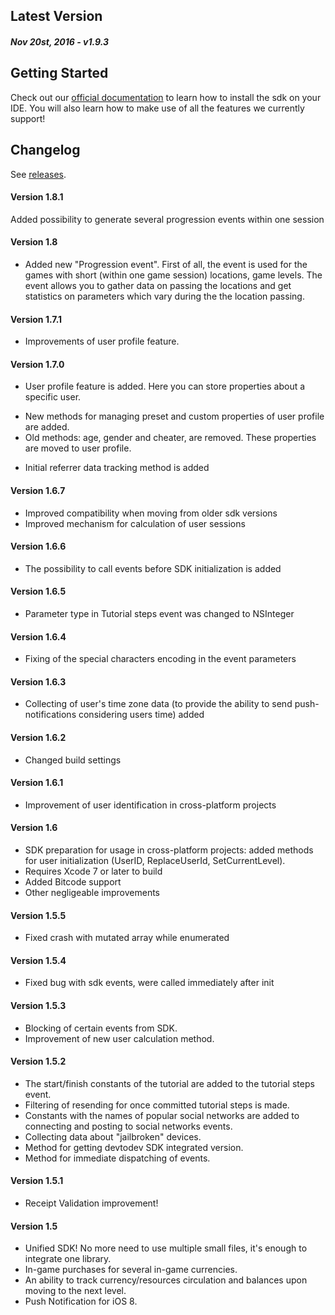 Latest Version 
--------------
##### _Nov 20st, 2016_ - v1.9.3

Getting Started
---------------
Check out our [official documentation](https://www.devtodev.com/help/3/devtodev_sdk_for_ios_integration/) to learn how to install the sdk on your IDE. You will also learn how to make use of all the features we currently support!

Changelog
---------
See [releases](https://github.com/devtodev-analytics/ios-sdk/releases).

#### Version 1.8.1
Added possibility to generate several progression events within one session

#### Version 1.8
* Added new "Progression event". First of all, the event is used for the games with short (within one game session) locations, game levels. The event allows you to gather data on passing the locations and get statistics on parameters which vary during the the location passing.

#### Version 1.7.1
* Improvements of user profile feature.

#### Version 1.7.0
* User profile feature is added. Here you can store properties about a specific user.
 - New methods for managing preset and custom properties of user profile are added.
 - Old methods: age, gender and cheater, are removed. These properties are moved to user profile.
* Initial referrer data tracking method is added

#### Version 1.6.7
* Improved compatibility when moving from older sdk versions
* Improved mechanism for calculation of user sessions

#### Version 1.6.6
* The possibility to call events before SDK initialization is added 

#### Version 1.6.5
* Parameter type in Tutorial steps event was changed to NSInteger

#### Version 1.6.4
* Fixing of the special characters encoding in the event parameters

#### Version 1.6.3
* Collecting of user's time zone data (to provide the ability to send push-notifications considering users time) added 

#### Version 1.6.2
* Changed build settings

#### Version 1.6.1
* Improvement of user identification in cross-platform projects

#### Version 1.6
* SDK preparation for usage in cross-platform projects: added methods for user initialization (UserID, ReplaceUserId, SetCurrentLevel).
* Requires Xcode 7 or later to build
* Added Bitcode support
* Other negligeable improvements

#### Version 1.5.5 
* Fixed crash with mutated array while enumerated

#### Version 1.5.4
* Fixed bug with sdk events, were called immediately after init

#### Version 1.5.3
* Blocking of certain events from SDK.
* Improvement of new user calculation method.

#### Version 1.5.2
* The start/finish constants of the tutorial are added to the tutorial steps event.
* Filtering of resending for once committed tutorial steps is made.
* Constants with the names of popular social networks are added to connecting and posting to social networks events.
* Collecting data about "jailbroken" devices.
* Method for getting devtodev SDK integrated version.
* Method for immediate dispatching of events.

#### Version 1.5.1
* Receipt Validation improvement!

#### Version 1.5
* Unified SDK! No more need to use multiple small files, it's enough to integrate one library.
* In-game purchases for several in-game currencies.
* An ability to track currency/resources circulation and balances upon moving to the next level.
* Push Notification for iOS 8.
